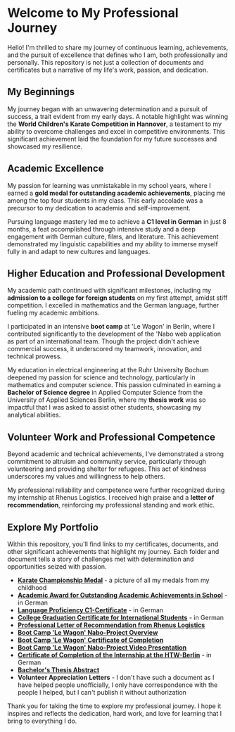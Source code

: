 # Welcome to My Professional Journey
Hello! I'm thrilled to share my journey of continuous learning, achievements, and the pursuit of excellence that defines who I am, both professionally and personally. This repository is not just a collection of documents and certificates but a narrative of my life's work, passion, and dedication.

## My Beginnings

My journey began with an unwavering determination and a pursuit of success, a trait evident from my early days. A notable highlight was winning the **World Children's Karate Competition in Hannover**, a testament to my ability to overcome challenges and excel in competitive environments. This significant achievement laid the foundation for my future successes and showcased my resilience.

## Academic Excellence

My passion for learning was unmistakable in my school years, where I earned a **gold medal for outstanding academic achievements**, placing me among the top four students in my class. This early accolade was a precursor to my dedication to academia and self-improvement.

Pursuing language mastery led me to achieve a **C1 level in German** in just 8 months, a feat accomplished through intensive study and a deep engagement with German culture, films, and literature. This achievement demonstrated my linguistic capabilities and my ability to immerse myself fully in and adapt to new cultures and languages.

## Higher Education and Professional Development

My academic path continued with significant milestones, including my **admission to a college for foreign students** on my first attempt, amidst stiff competition. I excelled in mathematics and the German language, further fueling my academic ambitions.

I participated in an intensive **boot camp** at 'Le Wagon' in Berlin, where I contributed significantly to the development of the 'Nabo web application as part of an international team. Though the project didn't achieve commercial success, it underscored my teamwork, innovation, and technical prowess.

My education in electrical engineering at the Ruhr University Bochum deepened my passion for science and technology, particularly in mathematics and computer science. This passion culminated in earning a **Bachelor of Science degree** in Applied Computer Science from the University of Applied Sciences Berlin, where my **thesis work** was so impactful that I was asked to assist other students, showcasing my analytical abilities.

## Volunteer Work and Professional Competence

Beyond academic and technical achievements, I've demonstrated a strong commitment to altruism and community service, particularly through volunteering and providing shelter for refugees. This act of kindness underscores my values and willingness to help others.

My professional reliability and competence were further recognized during my internship at Rhenus Logistics. I received high praise and a **letter of recommendation**, reinforcing my professional standing and work ethic.

## Explore My Portfolio

Within this repository, you'll find links to my certificates, documents, and other significant achievements that highlight my journey. Each folder and document tells a story of challenges met with determination and opportunities seized with passion.

- [**Karate Championship Medal**](https://github.com/shliamin/My-Professional-Portfolio/blob/master/My%20karate%20medals.JPG) - a picture of all my medals from my childhood
- [**Academic Award for Outstanding Academic Achievements in School**](https://github.com/shliamin/My-Professional-Portfolio/blob/master/Zeugnis%20-%20volle%20Mittelschulbildung.pdf) - in German
- [**Language Proficiency C1-Certificate**](https://github.com/shliamin/My-Professional-Portfolio/blob/master/Zertifikat%20C1.pdf) - in German
- [**College Graduation Certificate for International Students**](https://github.com/shliamin/My-Professional-Portfolio/blob/master/Feststellungspruefung.pdf) - in German
- [**Professional Letter of Recommendation from Rhenus Logistics**](https://github.com/shliamin/My-Professional-Portfolio/blob/master/Internship%20Reference%20Rhenus%20Logistics.pdf)
- [**Boot Camp 'Le Wagon' Nabo-Project Overview**](https://github.com/kjartur/nabo)
- [**Boot Camp 'Le Wagon' Certificate of Completion**](https://github.com/shliamin/My-Professional-Portfolio/blob/master/Le%20Wagon%20Certificate.pdf)
- [**Boot Camp 'Le Wagon' Nabo-Project Video Presentation**](https://vimeo.com/manage/videos/350106893)
- [**Certificate of Сompletion of the Internship at the HTW-Berlin**](https://github.com/shliamin/My-Professional-Portfolio/blob/master/Praktikumszeugnis%20HTW%20Berlin.pdf) - in German
- [**Bachelor's Thesis Abstract**](https://github.com/shliamin/NGS-pipeline)
- **Volunteer Appreciation Letters** - I don't have such a document as I have helped people unofficially, I only have correspondence with the people I helped, but I can't publish it without authorization


Thank you for taking the time to explore my professional journey. I hope it inspires and reflects the dedication, hard work, and love for learning that I bring to everything I do.

